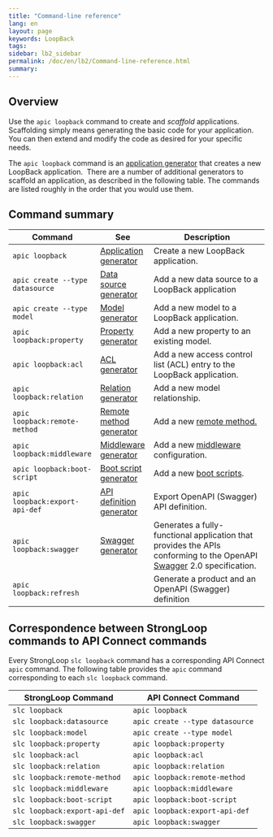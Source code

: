 ```yaml
---
title: "Command-line reference"
lang: en
layout: page
keywords: LoopBack
tags:
sidebar: lb2_sidebar
permalink: /doc/en/lb2/Command-line-reference.html
summary:
---
```


## Overview

Use the `apic loopback` command to create and _scaffold_ applications.
Scaffolding simply means generating the basic code for your application.
You can then extend and modify the code as desired for your specific needs.

The `apic loopback` command is an [application generator](https://docs.strongloop.com/display/APIC/Application+generator) that creates a new LoopBack application. 
There are a number of additional generators to scaffold an application, as described in the following table.
The commands are listed roughly in the order that you would use them.

## Command summary


| Command                         | See                                                                                           | Description |
|---------------------------------|-----------------------------------------------------------------------------------------------|-------------|
| `apic loopback`                 | [Application generator](https://docs.strongloop.com/display/APIC/Application+generator)       | Create a new LoopBack application.                                                                                                          |
| `apic create --type datasource` | [Data source generator](https://docs.strongloop.com/display/APIC/Data+source+generator)       | Add a new data source to a LoopBack application                                                                                             |
| `apic create --type model`      | [Model generator](https://docs.strongloop.com/display/APIC/Model+generator)                   | Add a new model to a LoopBack application.                                                                                                  |
| `apic loopback:property`        | [Property generator](https://docs.strongloop.com/display/APIC/Property+generator)             | Add a new property to an existing model.                                                                                                    |
| `apic loopback:acl`             | [ACL generator](https://docs.strongloop.com/display/APIC/ACL+generator)                       | Add a new access control list (ACL) entry to the LoopBack application.                                                                      |
| `apic loopback:relation`        | [Relation generator](https://docs.strongloop.com/display/APIC/Relation+generator)             | Add a new model relationship.                                                                                                               |
| `apic loopback:remote-method`   | [Remote method generator](https://docs.strongloop.com/display/APIC/Remote+method+generator)   | Add a new [remote method.](/doc/en/lb2/Remote-methods.html)                                                                                 |
| `apic loopback:middleware`      | [Middleware generator](https://docs.strongloop.com/display/APIC/Middleware+generator)         | Add a new [middleware](/doc/en/lb2/Defining-middleware.html) configuration.                                                                 |
| `apic loopback:boot-script`     | [Boot script generator](https://docs.strongloop.com/display/APIC/Boot+script+generator)       | Add a new [boot scripts](/doc/en/lb2/Defining-boot-scripts.html).                                                                           |
| `apic loopback:export-api-def`  | [API definition generator](https://docs.strongloop.com/display/APIC/API+definition+generator) | Export OpenAPI (Swagger) API definition.                                                                                                    |
| `apic loopback:swagger`         | [Swagger generator](https://docs.strongloop.com/display/APIC/Swagger+generator)               | Generates a fully-functional application that provides the APIs conforming to the OpenAPI [Swagger](http://swagger.io/) 2.0 specification.  |
| `apic loopback:refresh`         |                                                                                               | Generate a product and an OpenAPI (Swagger) definition                                                                                      |


## Correspondence between StrongLoop commands to API Connect commands

Every StrongLoop `slc loopback` command has a corresponding API Connect `apic` command.
The following table provides the `apic` command corresponding to each `slc loopback` command. 

| StrongLoop&nbsp;Command       | API Connect Command             |
|-------------------------------|---------------------------------|
| `slc loopback`                | `apic loopback`                 |
| `slc loopback:datasource`     | `apic create --type datasource` |
| `slc loopback:model`          | `apic create --type model`      |
| `slc loopback:property`       | `apic loopback:property`        |
| `slc loopback:acl`            | `apic loopback:acl`             |
| `slc loopback:relation`       | `apic loopback:relation`        |
| `slc loopback:remote-method`  | `apic loopback:remote-method`   |
| `slc loopback:middleware`     | `apic loopback:middleware`      |
| `slc loopback:boot-script`    | `apic loopback:boot-script`     |
| `slc loopback:export-api-def` | `apic loopback:export-api-def`  |
| `slc loopback:swagger`        | `apic loopback:swagger`         |
